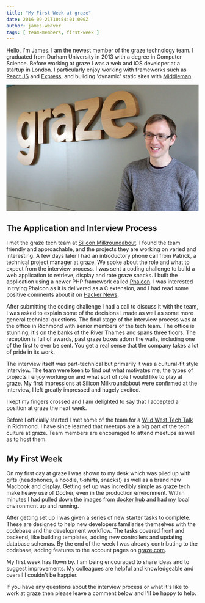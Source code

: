 ```yaml
---
title: "My First Week at graze"
date: 2016-09-21T10:54:01.000Z
author: james-weaver
tags: [ team-members, first-week ]
---
```


Hello, I'm James. I am the newest member of the graze technology team. I graduated from Durham University in 2013 with a degree in Computer Science. Before working at graze I was a web and iOS developer at a startup in London. I particularly enjoy working with frameworks such as  [React JS](https://facebook.github.io/react) and [Express](https://expressjs.com ), and building 'dynamic' static sites with [Middleman](https://middlemanapp.com/).

![](/content/images/2016/09/img_9931_720-1.jpg)

## The Application and Interview Process

I met the graze tech team at [Silicon Milkroundabout](https://www.siliconmilkroundabout.com). I found the team friendly and approachable, and the projects they are working on varied and interesting. A few days later I had an introductory phone call from Patrick, a technical project manager at graze. We spoke about the role and what to expect from the interview process. I was sent a coding challenge to build a web application to retrieve, display and rate graze snacks. I built the application using a newer PHP framework called [Phalcon](https://phalconphp.com/en/).  I was interested in trying Phalcon as it is delivered as a C extension, and I had read some positive comments about it on [Hacker News](https://news.ycombinator.com/).

After submitting the coding challenge I had a call to discuss it with the team, I was asked to explain some of the decisions I made as well as some more general technical questions. The final stage of the interview process was at the office in Richmond with senior members of the tech team. The office is stunning, it's on the banks of the River Thames and spans three floors. The reception is full of awards, past graze boxes adorn the walls, including one of the first to ever be sent. You get a real sense that the company takes a lot of pride in its work.

The interview itself was part-technical but primarily it was a cultural-fit style interview. The team were keen to find out what motivates me, the types of projects I enjoy working on and what sort of role I would like to play at graze.  My first impressions at Silicon Milkroundabout were confirmed at the interview, I left  greatly impressed and hugely excited.

I kept my fingers crossed and I am delighted to say that I accepted a position at graze the next week.

Before I officially started I met some of the team for a [Wild West Tech Talk](http://www.meetup.com/Wild-West-Tech-Talks/) in Richmond. I have since learned that meetups are a big part of the tech culture at graze. Team members are encouraged to attend meetups as well as to host them.

## My First Week

On my first day at graze I was shown to my desk which was piled up with gifts (headphones, a hoodie, t-shirts, snacks!) as well as a brand new Macbook and display. Getting set up was incredibly simple as graze tech make heavy use of Docker, even in the production environment. Within minutes I had pulled down the images from [docker hub](https://hub.docker.com/) and had my local environment up and running. 

After getting set up I was given a series of new starter tasks to complete. These are designed to help new developers familiarise themselves with the codebase and the development workflow. The tasks covered front and backend, like building templates, adding new controllers and updating database schemas. By the end of the week I was already contributing to the codebase, adding features to the account pages on [graze.com](https://graze.com).

My first week has flown by. I am being encouraged to share ideas and to suggest improvements. My colleagues are helpful and knowledgeable and overall I couldn't be happier.

If you have any questions about the interview process or what it's like to work at graze then please leave a comment below and I'll be happy to help.


